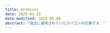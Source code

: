 ```yaml
---
title: Archives
date: 2025-01-25
date-modified: 2025-05-08
abstract: "過去に運用されていたスパコンの記事です．"
---
```

